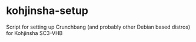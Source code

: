 kohjinsha-setup
===============

Script for setting up Crunchbang (and probably other Debian based distros) for Kohjinsha SC3-VHB
